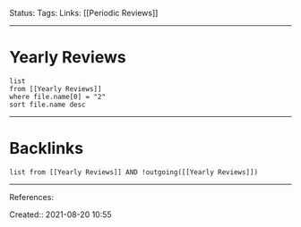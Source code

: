 Status: 
Tags: 
Links: [[Periodic Reviews]]
___
# Yearly Reviews
```dataview
list 
from [[Yearly Reviews]]
where file.name[0] = "2"
sort file.name desc
```
___
# Backlinks
```dataview
list from [[Yearly Reviews]] AND !outgoing([[Yearly Reviews]])
```
___
References:

Created:: 2021-08-20 10:55
